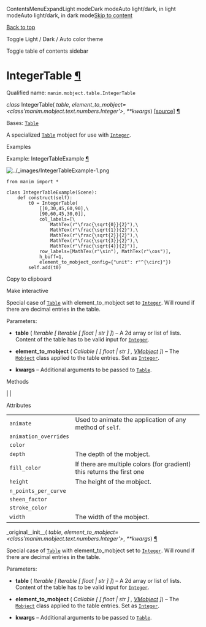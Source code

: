 ContentsMenuExpandLight modeDark modeAuto light/dark, in light modeAuto light/dark, in dark mode[Skip to content](https://docs.manim.community/en/stable/reference/manim.mobject.table.IntegerTable.html#furo-main-content)

[Back to top](https://docs.manim.community/en/stable/reference/manim.mobject.table.IntegerTable.html#)

Toggle Light / Dark / Auto color theme

Toggle table of contents sidebar

# IntegerTable [¶](https://docs.manim.community/en/stable/reference/manim.mobject.table.IntegerTable.html\#integertable "Link to this heading")

Qualified name: `manim.mobject.table.IntegerTable`

_class_ IntegerTable( _table_, _element\_to\_mobject=<class'manim.mobject.text.numbers.Integer'>_, _\*\*kwargs_) [\[source\]](https://docs.manim.community/en/stable/_modules/manim/mobject/table.html#IntegerTable) [¶](https://docs.manim.community/en/stable/reference/manim.mobject.table.IntegerTable.html#manim.mobject.table.IntegerTable "Link to this definition")

Bases: [`Table`](https://docs.manim.community/en/stable/reference/manim.mobject.table.Table.html#manim.mobject.table.Table "manim.mobject.table.Table")

A specialized [`Table`](https://docs.manim.community/en/stable/reference/manim.mobject.table.Table.html#manim.mobject.table.Table "manim.mobject.table.Table") mobject for use with [`Integer`](https://docs.manim.community/en/stable/reference/manim.mobject.text.numbers.Integer.html#manim.mobject.text.numbers.Integer "manim.mobject.text.numbers.Integer").

Examples

Example: IntegerTableExample [¶](https://docs.manim.community/en/stable/reference/manim.mobject.table.IntegerTable.html#integertableexample)

![../_images/IntegerTableExample-1.png](https://docs.manim.community/en/stable/_images/IntegerTableExample-1.png)

```
from manim import *

class IntegerTableExample(Scene):
    def construct(self):
        t0 = IntegerTable(
            [[0,30,45,60,90],\
            [90,60,45,30,0]],
            col_labels=[\
                MathTex(r"\frac{\sqrt{0}}{2}"),\
                MathTex(r"\frac{\sqrt{1}}{2}"),\
                MathTex(r"\frac{\sqrt{2}}{2}"),\
                MathTex(r"\frac{\sqrt{3}}{2}"),\
                MathTex(r"\frac{\sqrt{4}}{2}")],
            row_labels=[MathTex(r"\sin"), MathTex(r"\cos")],
            h_buff=1,
            element_to_mobject_config={"unit": r"^{\circ}"})
        self.add(t0)

```

Copy to clipboard

Make interactive

Special case of [`Table`](https://docs.manim.community/en/stable/reference/manim.mobject.table.Table.html#manim.mobject.table.Table "manim.mobject.table.Table") with element\_to\_mobject set to [`Integer`](https://docs.manim.community/en/stable/reference/manim.mobject.text.numbers.Integer.html#manim.mobject.text.numbers.Integer "manim.mobject.text.numbers.Integer").
Will round if there are decimal entries in the table.

Parameters:

- **table** ( _Iterable_ _\[_ _Iterable_ _\[_ _float_ _\|_ _str_ _\]_ _\]_) – A 2d array or list of lists. Content of the table has to be valid input
for [`Integer`](https://docs.manim.community/en/stable/reference/manim.mobject.text.numbers.Integer.html#manim.mobject.text.numbers.Integer "manim.mobject.text.numbers.Integer").

- **element\_to\_mobject** ( _Callable_ _\[_ _\[_ _float_ _\|_ _str_ _\]_ _,_ [_VMobject_](https://docs.manim.community/en/stable/reference/manim.mobject.types.vectorized_mobject.VMobject.html#manim.mobject.types.vectorized_mobject.VMobject "manim.mobject.types.vectorized_mobject.VMobject") _\]_) – The [`Mobject`](https://docs.manim.community/en/stable/reference/manim.mobject.mobject.Mobject.html#manim.mobject.mobject.Mobject "manim.mobject.mobject.Mobject") class applied to the table entries. Set as [`Integer`](https://docs.manim.community/en/stable/reference/manim.mobject.text.numbers.Integer.html#manim.mobject.text.numbers.Integer "manim.mobject.text.numbers.Integer").

- **kwargs** – Additional arguments to be passed to [`Table`](https://docs.manim.community/en/stable/reference/manim.mobject.table.Table.html#manim.mobject.table.Table "manim.mobject.table.Table").


Methods

|
|

Attributes

|     |     |
| --- | --- |
| `animate` | Used to animate the application of any method of `self`. |
| `animation_overrides` |  |
| `color` |  |
| `depth` | The depth of the mobject. |
| `fill_color` | If there are multiple colors (for gradient) this returns the first one |
| `height` | The height of the mobject. |
| `n_points_per_curve` |  |
| `sheen_factor` |  |
| `stroke_color` |  |
| `width` | The width of the mobject. |

\_original\_\_init\_\_( _table_, _element\_to\_mobject=<class'manim.mobject.text.numbers.Integer'>_, _\*\*kwargs_) [¶](https://docs.manim.community/en/stable/reference/manim.mobject.table.IntegerTable.html#manim.mobject.table.IntegerTable._original__init__ "Link to this definition")

Special case of [`Table`](https://docs.manim.community/en/stable/reference/manim.mobject.table.Table.html#manim.mobject.table.Table "manim.mobject.table.Table") with element\_to\_mobject set to [`Integer`](https://docs.manim.community/en/stable/reference/manim.mobject.text.numbers.Integer.html#manim.mobject.text.numbers.Integer "manim.mobject.text.numbers.Integer").
Will round if there are decimal entries in the table.

Parameters:

- **table** ( _Iterable_ _\[_ _Iterable_ _\[_ _float_ _\|_ _str_ _\]_ _\]_) – A 2d array or list of lists. Content of the table has to be valid input
for [`Integer`](https://docs.manim.community/en/stable/reference/manim.mobject.text.numbers.Integer.html#manim.mobject.text.numbers.Integer "manim.mobject.text.numbers.Integer").

- **element\_to\_mobject** ( _Callable_ _\[_ _\[_ _float_ _\|_ _str_ _\]_ _,_ [_VMobject_](https://docs.manim.community/en/stable/reference/manim.mobject.types.vectorized_mobject.VMobject.html#manim.mobject.types.vectorized_mobject.VMobject "manim.mobject.types.vectorized_mobject.VMobject") _\]_) – The [`Mobject`](https://docs.manim.community/en/stable/reference/manim.mobject.mobject.Mobject.html#manim.mobject.mobject.Mobject "manim.mobject.mobject.Mobject") class applied to the table entries. Set as [`Integer`](https://docs.manim.community/en/stable/reference/manim.mobject.text.numbers.Integer.html#manim.mobject.text.numbers.Integer "manim.mobject.text.numbers.Integer").

- **kwargs** – Additional arguments to be passed to [`Table`](https://docs.manim.community/en/stable/reference/manim.mobject.table.Table.html#manim.mobject.table.Table "manim.mobject.table.Table").